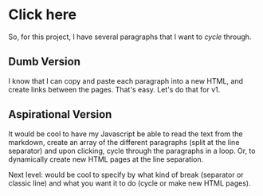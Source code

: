 # Click here

So, for this project, I have several paragraphs that I want to *cycle* through.

## Dumb Version
I know that I can copy and paste each paragraph into a new HTML, and create links between the pages. That's easy. Let's do that for v1.

## Aspirational Version
It would be cool to have my Javascript be able to read the text from the markdown, create an array of the different paragraphs (split at the line separator) and upon clicking, cycle through the paragraphs in a loop. Or, to dynamically create new HTML pages at the line separation. 

Next level: would be cool to specify by what kind of break (separator or classic line) and what you want it to do (cycle or make new HTML pages).